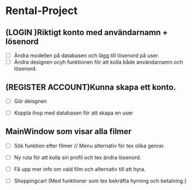 # Rental-Project 



## (LOGIN )Riktigt konto med användarnamn + lösenord 
- [ ] Ändra modellen på databasen och lägg till lösenord på user.
- [ ] Ändra designen ocyh funktionen för att kolla både användarnamn och lösenord. 

## (REGISTER ACCOUNT)Kunna skapa ett konto. 
- [ ] Gör deisgnen
- [ ] Koppla ihop med databasen för att skapa en user


## MainWindow som visar alla filmer 
- [ ] Sök funktion efter filmer // Menu alternativ för tex olika genrar. 

- [ ] Ny ruta för att kolla sin profil och tex ändra lösenord. 

- [ ] Få upp mer info om vald film och alternativ till att hyra. 

- [ ] Shoppingcart (Med funktioner som tex bekräfta hyrning och betalning.)

